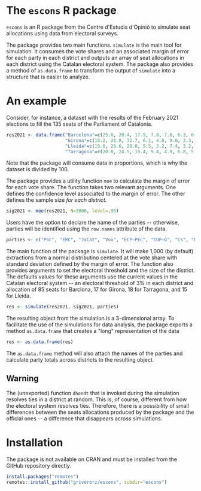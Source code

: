 # The `escons` R package

`escons` is an R package from the Centre d'Estudis d'Opinió to
simulate seat allocations using data from electoral surveys.

The package provides two main functions. `simulate` is the main tool
for simulation. It consumes the vote shares and an associated margin
of error for each party in each district and outputs an array of seat
allocations in each district using the Catalan electoral system. The
package also provides a method of `as.data.frame` to transform the
output of `simulate` into a structure that is easier to analyze.

# An example 

Consider, for instance, a dataset with the results of the February
2021 elections to fill the 135 seats of the Parliament of Catalonia.

```r
res2021 <- data.frame("Barcelona"=c(25.0, 20.4, 17.9, 7.8, 7.8, 6.3, 6.1, 4.0),
                      "Girona"=c(15.2, 21.8, 32.7, 6.1, 4.0, 9.0, 3.3, 2.0),
                      "Lleida"=c(15.0, 26.6, 28.0, 5.5, 3.2, 7.4, 3.2, 3.5),
                      "Tarragona"=c(20.0, 24.5, 19.4, 9.4, 4.9, 6.8, 5.2, 4.3))/100
```

Note that the package will consume data in proportions, which is why
the dataset is divided by 100.

The package provides a utility function `moe` to calculate the margin
of error for each vote share. The function takes two relevant
arguments. One defines the confidence level associated to the margin
of error. The other defines the sample size _for each district._

```r
sig2021 <- moe(res2021, N=3000, level=.95)
```

Users have the option to declare the name of the parties -- otherwise,
parties will be identified using the `row.names` attribute of the
data. 

```r
parties <- c("PSC", "ERC", "JxCat", "Vox", "ECP–PEC", "CUP–G", "Cs", "PP")
```

The main function of the package is `simulate`. It will make 1,000 (by
default) extractions from a normal distributino centered at the vote
share with standard deviation defined by the margin of error. The
function also provides arguments to set the electoral threshold and
the size of the district. The defaults values for these arguments use
the current values in the Catalan electoral system -- an electoral
threshold of 3% in each district and allocation of 85 seats for
Barclona, 17 for Girona, 18 for Tarragona, and 15 for Lleida.

```r
res <- simulate(res2021, sig2021, parties)
```

The resulting object from the simulation is a 3-dimensional array. To
facilitate the use of the simulations for data analysis, the package
exports a method `as.data.frame` that creates a "long" representation
of the data

```r
res <- as.data.frame(res)
```

The `as.data.frame` method will also attach the names of the parties
and calculate party totals across districts to the resulting object.

## Warning

The (unexported) function `dhondt` that is invoked during the
simulation resolves ties in a district at random. This is, of course,
different from how the electoral system resolves ties. Therefore,
there is a possibility of small differences between the seats
allocations produced by the package and the official ones -- a
difference that disappears across simulations.

# Installation

The package is not available on CRAN and must be installed from the
GitHub repository directly. 

```R
install.packages("remotes")
remotes::install_github("griverorz/escons", subdir="escons")
```
